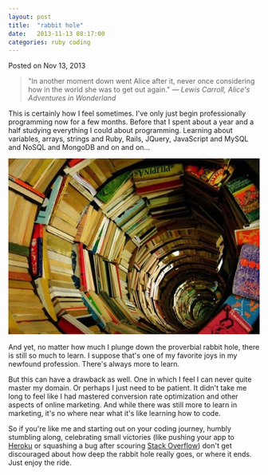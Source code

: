 ```yaml
---
layout: post
title:  "rabbit hole"
date:   2013-11-13 08:17:00
categories: ruby coding
---
```

<div class="postmetadata">
  Posted on <span class="updated">Nov 13, 2013</span> 
</div>

> "In another moment down went Alice after it, never once considering how in the world she was to get out again."
> *― Lewis Carroll, Alice's Adventures in Wonderland*

This is certainly how I feel sometimes. I've only just begin professionally programming now for a few months. Before that I spent about a year and a half studying everything I could about programming. Learning about variables, arrays, strings and Ruby, Rails, JQuery, JavaScript and MySQL and NoSQL and MongoDB and on and on...

![Rabbit Hole][hole]

And yet, no matter how much I plunge down the proverbial rabbit hole, there is still so much to learn. I suppose that's one of my favorite joys in my newfound profession. There's always more to learn.

But this can have a drawback as well. One in which I feel I can never quite master my domain. Or perhaps I just need to be patient. It didn't take me long to feel like I had mastered conversion rate optimization and other aspects of online marketing. And while there was still more to learn in marketing, it's no where near what it's like learning how to code.

So if you're like me and starting out on your coding journey, humbly stumbling along, celebrating small victories (like pushing your app to [Heroku][heroku] or squashing a bug after scouring [Stack Overflow][stack]) don't get discouraged about how deep the rabbit hole really goes, or where it ends. Just enjoy the ride.

[heroku]: https://www.heroku.com/
[stack]: http://stackoverflow.com/
[hole]: /images/rabbit-hole.jpg
